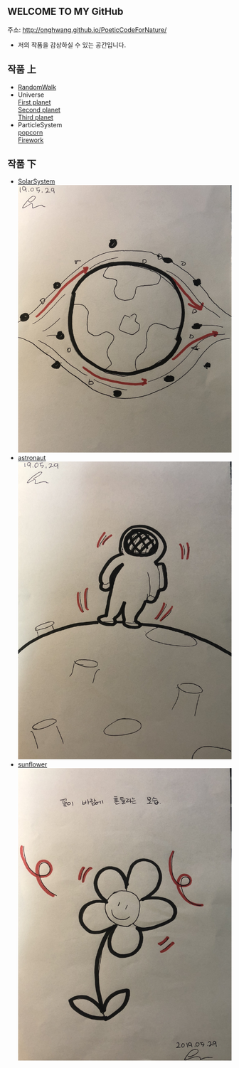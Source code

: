 
## WELCOME TO MY GitHub
 주소: <http://onghwang.github.io/PoeticCodeForNature/>
 * 저의 작품을 감상하실 수 있는 공간입니다.

## 작품 上
 * [RandomWalk](./RandomWalk/)
 * Universe <br/>
 [First planet](./universe/1) <br/>
 [Second planet](./universe/2) <br/>
 [Third planet](./universe/3) <br/>
 * ParticleSystem <br/>
 [popcorn](./Particlesystem/1) <br/>
 [Firework](./Particlesystem/2)

## 작품 下
* [SolarSystem](./solarsystem/)
 ![1번작품](./image/2.JPG)
* [astronaut](./astro/)
 ![2번작품](./image/3.JPG)
* [sunflower](./sunflower/)
 ![3번작품](./image/4.JPG)
